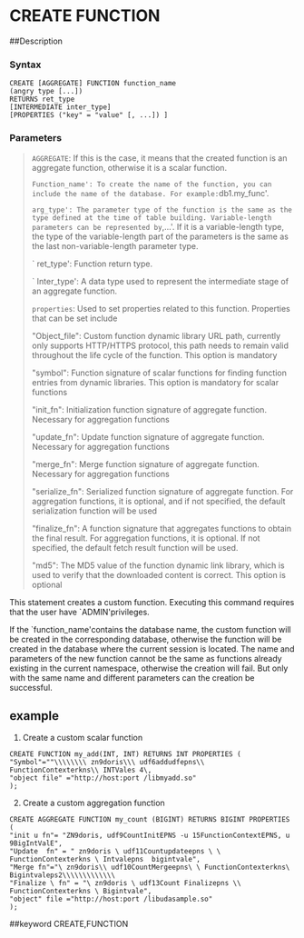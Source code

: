 # CREATE FUNCTION
##Description
### Syntax

```
CREATE [AGGREGATE] FUNCTION function_name
(angry type [...])
RETURNS ret_type
[INTERMEDIATE inter_type]
[PROPERTIES ("key" = "value" [, ...]) ]
```

### Parameters

>` AGGREGATE `: If this is the case, it means that the created function is an aggregate function, otherwise it is a scalar function.
>
>` Function_name': To create the name of the function, you can include the name of the database. For example: `db1.my_func'.
>
>` arg_type': The parameter type of the function is the same as the type defined at the time of table building. Variable-length parameters can be represented by `,...'. If it is a variable-length type, the type of the variable-length part of the parameters is the same as the last non-variable-length parameter type.
>
>` ret_type': Function return type.
>
>` Inter_type': A data type used to represent the intermediate stage of an aggregate function.
>
>` properties `: Used to set properties related to this function. Properties that can be set include
>
> "Object_file": Custom function dynamic library URL path, currently only supports HTTP/HTTPS protocol, this path needs to remain valid throughout the life cycle of the function. This option is mandatory
>
> "symbol": Function signature of scalar functions for finding function entries from dynamic libraries. This option is mandatory for scalar functions
>
> "init_fn": Initialization function signature of aggregate function. Necessary for aggregation functions
>
> "update_fn": Update function signature of aggregate function. Necessary for aggregation functions
>
> "merge_fn": Merge function signature of aggregate function. Necessary for aggregation functions
>
> "serialize_fn": Serialized function signature of aggregate function. For aggregation functions, it is optional, and if not specified, the default serialization function will be used
>
> "finalize_fn": A function signature that aggregates functions to obtain the final result. For aggregation functions, it is optional. If not specified, the default fetch result function will be used.
>
> "md5": The MD5 value of the function dynamic link library, which is used to verify that the downloaded content is correct. This option is optional


This statement creates a custom function. Executing this command requires that the user have `ADMIN'privileges.

If the `function_name'contains the database name, the custom function will be created in the corresponding database, otherwise the function will be created in the database where the current session is located. The name and parameters of the new function cannot be the same as functions already existing in the current namespace, otherwise the creation will fail. But only with the same name and different parameters can the creation be successful.

## example

1. Create a custom scalar function

```
CREATE FUNCTION my_add(INT, INT) RETURNS INT PROPERTIES (
"Symbol"=""\\\\\\\\ zn9doris\\\ udf6addudfepns\\ FunctionContexterkns\\ INTVales 4\,
"object file" ="http://host:port /libmyadd.so"
);
```

2. Create a custom aggregation function

```
CREATE AGGREGATE FUNCTION my_count (BIGINT) RETURNS BIGINT PROPERTIES (
"init u fn"= "ZN9doris, udf9CountInitEPNS -u 15FunctionContextEPNS, u 9BigIntValE",
"Update  fn" = " zn9doris \ udf11Countupdateepns \ \ FunctionContexterkns \ Intvalepns  bigintvale",
"Merge fn"="\ zn9doris\\ udf10CountMergeepns\ \ FunctionContexterkns\ Bigintvaleps2\\\\\\\\\\\\\
"Finalize \ fn" = "\ zn9doris \ udf13Count Finalizepns \\ FunctionContexterkns \ Bigintvale",
"object" file ="http://host:port /libudasample.so"
);
```
##keyword
CREATE,FUNCTION
